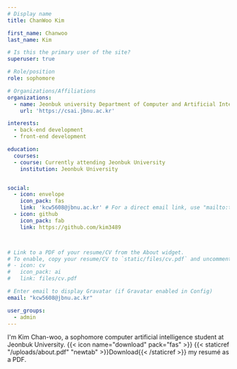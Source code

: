 ```yaml
---
# Display name
title: ChanWoo Kim

first_name: Chanwoo
last_name: Kim

# Is this the primary user of the site?
superuser: true

# Role/position
role: sophomore

# Organizations/Affiliations
organizations:
  - name: Jeonbuk university Department of Computer and Artificial Intelligence
    url: 'https://csai.jbnu.ac.kr'

interests:
  - back-end development
  - front-end development

education:
  courses:
  - course: Currently attending Jeonbuk University
    institution: Jeonbuk University


social:
  - icon: envelope
    icon_pack: fas
    link: 'kcw5608@jbnu.ac.kr' # For a direct email link, use "mailto:test@example.org".
  - icon: github
    icon_pack: fab
    link: https://github.com/kim3489



# Link to a PDF of your resume/CV from the About widget.
# To enable, copy your resume/CV to `static/files/cv.pdf` and uncomment the lines below.
# - icon: cv
#   icon_pack: ai
#   link: files/cv.pdf

# Enter email to display Gravatar (if Gravatar enabled in Config)
email: "kcw5608@jbnu.ac.kr"

user_groups:
  - admin
---
```

I'm Kim Chan-woo, a sophomore computer artificial intelligence student at Jeonbuk University.
{{< icon name="download" pack="fas" >}} {{< staticref "/uploads/about.pdf" "newtab" >}}Download{{< /staticref >}} my resumé as a PDF.